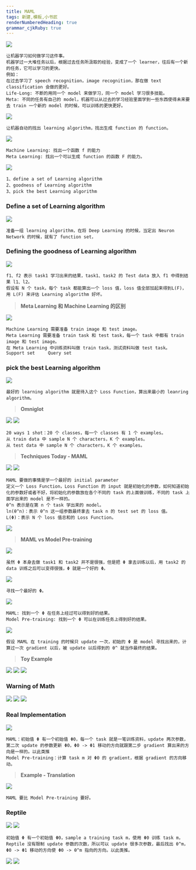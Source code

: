 ```yaml
---
title: MAML
tags: 新建,模板,小书匠
renderNumberedHeading: true
grammar_cjkRuby: true
---
```



![](./images/1581089585071.png)
```
让机器学习如何做学习这件事。
机器学过一大堆任务以后，根据过去任务所汲取的经验，变成了一个 learner，往后有一个新的任务，它可以学习的更快。
例如：
在过去学习了 speech recognition，image recognition，那在做 text classification 会做的更好。
Life-Long: 不断的用同一个 model 来做学习，同一个 model 学习很多技能。
Meta: 不同的任务有自己的 model，机器可以从过去的学习经验里面学到一些东西使得未来要去 train 一个新的 model 的时候，可以训练的更快更好。
```
![](./images/1581090304896.png)
```
让机器自动的找出 learning algorithm，找出生成 function 的 function。
```
![](./images/1581090432906.png)
```
Machine Learning: 找出一个函数 f 的能力
Meta Learning: 找出一个可以生成 function 的函数 F 的能力。
```
![](./images/1581090570824.png)
```
1、define a set of Learning algorithm
2、goodness of Learning algorithm
3、pick the best Learning algorithm
```

### Define a set of Learning algorithm

![](./images/1581154410429.png)
```
准备一组 learning algorithm，在将 Deep Learning 的时候，当定出 Neuron Network 的时候，就有了 function set，
```

### Defining the goodness of Learning algorithm

![](./images/1581154676461.png)
```
f1、f2 表示 task1 学习出来的结果，task1、task2 的 Test data 放入 f1 中得到结果 l1、l2。
假设有 N 个 task，每个 task 都能算出一个 loss 值，loss 值全部加起来得到L(F)，用 L(F) 来评估 Learning algorithm 好坏。
```
>**Meta Learning 和 Machine Learning 的区别**

![](./images/1581156711983.png)
```
Machine Learning 需要准备 train image 和 test image。
Meta Learning 需要准备 train task 和 test task，每一个 task 中都有 train image 和 test image。
在 Meta Learning 中训练资料叫做 train task，测试资料叫做 test task。
Support set		Query set
```

### pick the best Learning algorithm

![](./images/1581157187732.png)
```
最好的 learning algorithm 就是待入这个 Loss Function，算出来最小的 leanring algorithm。
```
>**Omniglot**

![](./images/1581158469511.png)
![](./images/1581158772397.png)
```
20 ways 1 shot：20 个 classes，每一个 classes 有 1 个 examples。
从 train data 中 sample N 个 characters，K 个 examples。
从 test data 中 sample N 个 characters，K 个 examples。
```

>**Techniques Today - MAML**

![](./images/1581162480999.png)
![](./images/1581162847502.png)
```
MAML 要做的事情是学一个最好的 initial parameter
定义一个 Loss Function，Loss Function 的 input 就是初始化的参数，如何知道初始化的参数好或者不好，将初始化的参数放在各个不同的 task 的上面做训练，不同的 task 上面学出来的 model 是不一样的。
θ^n 表示是在第 n 个 task 学出来的 model。
ln(θ^n)：表示 θ^n 这一组参数最终拿去 task n 的 test set 的 loss 值。
L(Φ)：表示 N 个 loss 值总和的 Loss Function。
```

![](./images/1581164020070.png)

>**MAML vs Model Pre-training**

![](./images/1581164163474.png)
```
虽然 Φ 本身去做 task1 和 task2 并不是很强，但是把 Φ 拿去训练以后，用 task2 的 data 训练之后可以变得很强，Φ 就是一个好的 Φ。
```
![](./images/1581164444819.png)
```
寻找一个最好的 Φ。
```
![](./images/1581164568568.png)
```
MAML: 找到一个 Φ 在任务上经过可以得到好的结果。
Model Pre-training: 找到一个 Φ 可以在训练任务上得到好的结果。
```
![](./images/1581165365686.png)
```
假设 MAML 在 training 的时候只 update 一次，初始的 Φ 是 model 寻找出来的，计算过一次 gradient 以后，被 update 以后得到的 θ^ 就当作最终的结果。
```

>**Toy Example**

![](./images/1581165822745.png)
![](./images/1581166045122.png)
![](./images/1581166350495.png)


### Warning of Math

![](./images/1581170031318.png)
![](./images/1581170299261.png)
![](./images/1581170381813.png)

### Real Implementation

![](./images/1581170626609.png)
```
MAML：初始值 Φ 有一个初始值 Φ0，每一个 task 就是一笔训练资料，update 两次参数，第二次 update 的参数更新 Φ0，Φ0 -> Φ1 移动的方向就跟第二步 gradient 算出来的方向是一样的。以此类推
Model Pre-training：计算 task m 对 Φ0 的 gradient，根据 gradient 的方向移动。
```

>**Example - Translation**

![](./images/1581170788938.png)
```
MAML 要比 Model Pre-training 要好。
```

### Reptile

![](./images/1581171305409.png)
![](./images/1581171506680.png)
```
初始值 Φ 有一个初始值 Φ0，sample a training task m，使用 Φ0 训练 task m，Reptile 没有限制 update 参数的次数，所以可以 update 很多次参数，最后找出 θ^m，Φ0 -> Φ1 移动的方向使 Φ0 -> θ^m 指向的方向。以此类推。
```
![](./images/1581171620355.png)
![](./images/1581171767142.png)